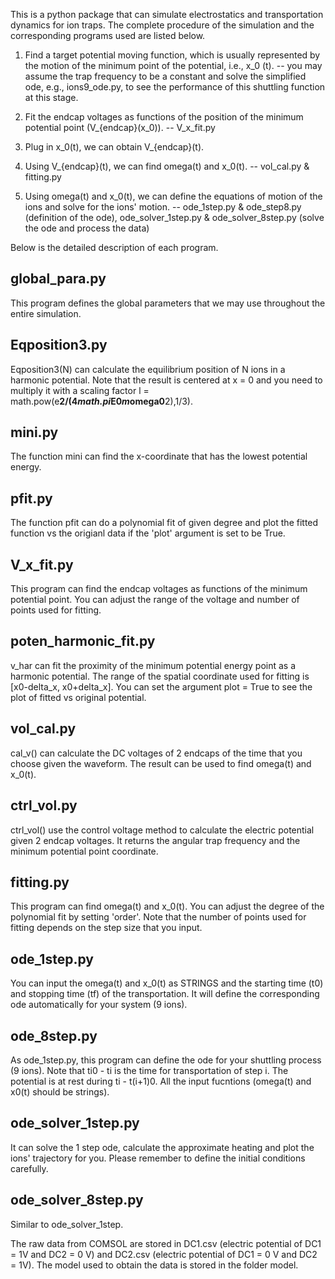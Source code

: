 This is a python package that can simulate electrostatics and transportation dynamics for ion traps. The complete procedure of the simulation and the corresponding programs used are listed below.

1. Find a target potential moving function, which is usually represented by the motion of the minimum point of the potential, i.e., x_0 (t). -- you may assume the trap frequency to be a constant and solve the simplified ode, e.g., ions9_ode.py, to see the performance of this shuttling function at this stage. 

2. Fit the endcap voltages as functions of the position of the minimum potential point (V_{endcap}(x_0)). -- V_x_fit.py

3. Plug in x_0(t), we can obtain V_{endcap}(t).

4. Using V_{endcap}(t), we can find omega(t) and x_0(t). -- vol_cal.py & fitting.py 

5. Using omega(t) and x_0(t), we can define the equations of motion of the ions and solve for the ions' motion. -- ode_1step.py & ode_step8.py (definition of the ode), ode_solver_1step.py & ode_solver_8step.py (solve the ode and process the data)

Below is the detailed description of each program.

## global_para.py

This program defines the global parameters that we may use throughout the entire simulation.

## Eqposition3.py

Eqposition3(N) can calculate the equilibrium position of N ions in a harmonic potential. Note that the result is centered at x = 0 and you need to multiply it with a scaling factor l = math.pow(e**2/(4*math.pi*E0*m*omega0**2),1/3).

## mini.py

The function mini can find the x-coordinate that has the lowest potential energy.

## pfit.py

The function pfit can do a polynomial fit of given degree and plot the fitted function vs the origianl data if the 'plot' argument is set to be True.

## V_x_fit.py

This program can find the endcap voltages as functions of the minimum potential point. You can adjust the range of the voltage and number of points used for fitting.

## poten_harmonic_fit.py

v_har can fit the proximity of the minimum potential energy point as a harmonic potential. The range of the spatial coordinate used for fitting is [x0-delta_x, x0+delta_x]. You can set the argument plot = True to see the plot of fitted vs original potential.

## vol_cal.py

cal_v() can calculate the DC voltages of 2 endcaps of the time that you choose given the waveform. The result can be used to find omega(t) and x_0(t).

## ctrl_vol.py

ctrl_vol() use the control voltage method to calculate the electric potential given 2 endcap voltages. It returns the angular trap frequency and the minimum potential point coordinate.

## fitting.py

This program can find omega(t) and x_0(t). You can adjust the degree of the polynomial fit by setting 'order'. Note that the number of points used for fitting depends on the step size that you input.

## ode_1step.py

You can input the omega(t) and x_0(t) as STRINGS and the starting time (t0) and stopping time (tf) of the transportation. It will define the corresponding ode automatically for your system (9 ions).

## ode_8step.py

As ode_1step.py, this program can define the ode for your shuttling process (9 ions). Note that ti0 - ti is the time for transportation of step i. The potential is at rest during ti - t(i+1)0. All the input fucntions (omega(t) and x0(t) should be strings).

## ode_solver_1step.py
It can solve the 1 step ode, calculate the approximate heating and plot the ions' trajectory for you. Please remember to define the initial conditions carefully.

## ode_solver_8step.py

Similar to ode_solver_1step.

The raw data from COMSOL are stored in DC1.csv (electric potential of DC1 = 1V and DC2 = 0 V) and DC2.csv (electric potential of DC1 = 0 V and DC2 = 1V). The model used to obtain the data is stored in the folder model. 

